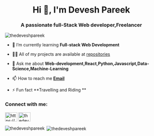 <h1 align="center">Hi 👋, I'm Devesh Pareek</h1>
<h3 align="center">A passionate full-Stack Web developer,Freelancer</h3>

<p align="left"> <img src="https://komarev.com/ghpvc/?username=thedeveshpareek&label=Profile%20views&color=0e75b6&style=flat" alt="thedeveshpareek" /> </p>

- 🌱 I’m currently learning **Full-stack Web Development**

- 👨‍💻 All of my projects are available at [repositories](https://github.com/thedeveshpareek?tab=repositories)

- 💬 Ask me about **Web-development,React,Python,Javascript,Data-Science,Machine-Learning**

- 📫 How to reach me **[Email](thedeveshpareek@gmail.com)**

- ⚡ Fun fact **Travelling and Riding **

<h3 align="left">Connect with me:</h3>
<p align="left">
<a href="https://linkedin.com/in/https://www.linkdein.com/in/thedeveshpareek" target="blank"><img align="center" src="https://raw.githubusercontent.com/rahuldkjain/github-profile-readme-generator/master/src/images/icons/Social/linked-in-alt.svg" alt="https://www.linkdein.com/in/thedeveshpareek" height="30" width="40" /></a>
<a href="https://instagram.com/thedeveshpareek" target="blank"><img align="center" src="https://raw.githubusercontent.com/rahuldkjain/github-profile-readme-generator/master/src/images/icons/Social/instagram.svg" alt="thedeveshpareek" height="30" width="40" /></a>
</p>
<div style={{display:'flex',flexDirection:'row'}}>
<p><img align="left" src="https://github-readme-stats.vercel.app/api/top-langs?username=thedeveshpareek&show_icons=true&locale=en&layout=compact" alt="thedeveshpareek" /></p>

<p>&nbsp;<img align="center" src="https://github-readme-stats.vercel.app/api?username=thedeveshpareek&show_icons=true&locale=en" alt="thedeveshpareek" /></p>

</div>
